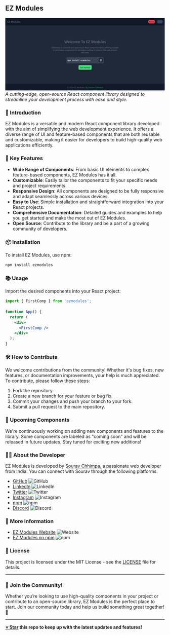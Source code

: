 ## EZ Modules

![ezmodules-indexpreivew](https://github.com/Souravhere/EZModules/blob/main/SourceImg/index-preview.png?raw=true)  
_A cutting-edge, open-source React component library designed to streamline your development process with ease and style._

### 🚀 Introduction

EZ Modules is a versatile and modern React component library developed with the aim of simplifying the web development experience. It offers a diverse range of UI and feature-based components that are both reusable and customizable, making it easier for developers to build high-quality web applications efficiently.

### 🎯 Key Features

- **Wide Range of Components**: From basic UI elements to complex feature-based components, EZ Modules has it all.
- **Customizable**: Easily tailor the components to fit your specific needs and project requirements.
- **Responsive Design**: All components are designed to be fully responsive and adapt seamlessly across various devices.
- **Easy to Use**: Simple installation and straightforward integration into your React projects.
- **Comprehensive Documentation**: Detailed guides and examples to help you get started and make the most out of EZ Modules.
- **Open Source**: Contribute to the library and be a part of a growing community of developers.

### 📦 Installation

To install EZ Modules, use npm:

```bash
npm install ezmodules
```

### 📚 Usage

Import the desired components into your React project:

```jsx
import { FirstComp } from 'ezmodules';

function App() {
  return (
    <div>
      <FirstComp />
    </div>
  );
}
```

### 🛠️ How to Contribute

We welcome contributions from the community! Whether it's bug fixes, new features, or documentation improvements, your help is much appreciated. To contribute, please follow these steps:

1. Fork the repository.
2. Create a new branch for your feature or bug fix.
3. Commit your changes and push your branch to your fork.
4. Submit a pull request to the main repository.

### 🌟 Upcoming Components

We're continuously working on adding new components and features to the library. Some components are labeled as "coming soon" and will be released in future updates. Stay tuned for exciting new additions!

### 👨‍💻 About the Developer

EZ Modules is developed by [Sourav Chhimpa](https://souravhere.github.io/Souravhere/), a passionate web developer from India. You can connect with Sourav through the following platforms:

- [GitHub](https://github.com/souravhere) ![GitHub](https://img.shields.io/badge/GitHub-%2312100E.svg?style=flat&logo=github&logoColor=white)
- [LinkedIn](https://www.linkedin.com/in/sourav-chhimpa/) ![LinkedIn](https://img.shields.io/badge/LinkedIn-%230077B5.svg?style=flat&logo=linkedin&logoColor=white)
- [Twitter](https://twitter.com/souravchhimpa1) ![Twitter](https://img.shields.io/badge/Twitter-%231DA1F2.svg?style=flat&logo=twitter&logoColor=white)
- [Instagram](https://instagram.com/sourav_chhimpa) ![Instagram](https://img.shields.io/badge/Instagram-%23E4405F.svg?style=flat&logo=instagram&logoColor=white)
- [npm](https://www.npmjs.com/~souravhere) ![npm](https://img.shields.io/badge/npm-%23CB3837.svg?style=flat&logo=npm&logoColor=white)
- [Discord](https://discordapp.com/users/souravchhimpa) ![Discord](https://img.shields.io/badge/Discord-%237289DA.svg?style=flat&logo=discord&logoColor=white)

### 🔗 More Information

- [EZ Modules Website](https://veggie-smart.vercel.app/) ![Website](https://img.shields.io/badge/Website-%23000000.svg?style=flat&logo=google-chrome&logoColor=white)
- [EZ Modules on npm](https://www.npmjs.com/package/ezmodules) ![npm](https://img.shields.io/badge/npm-%23CB3837.svg?style=flat&logo=npm&logoColor=white)

### 📄 License

This project is licensed under the MIT License - see the [LICENSE](LICENSE) file for details.

---

### 👏 Join the Community!

Whether you’re looking to use high-quality components in your project or contribute to an open-source library, EZ Modules is the perfect place to start. Join our community today and help us build something great together! 🚀

---

**[⭐️ Star](https://github.com/souravhere/ezmodules) this repo to keep up with the latest updates and features!**